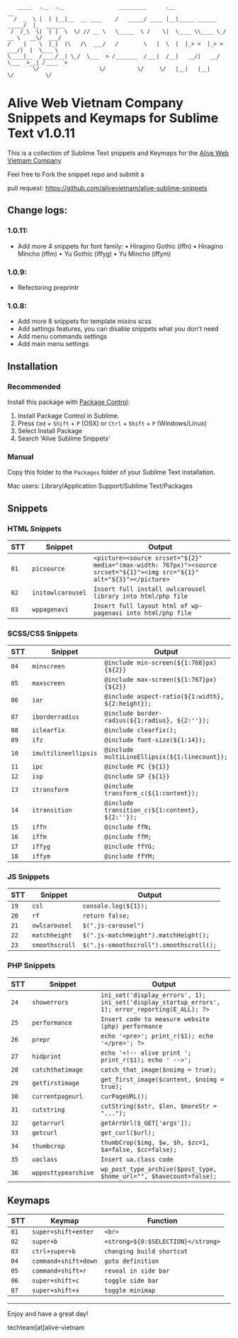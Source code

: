 ```
   _____  .__  .__                 _________      .__                      __          
  /  _  \ |  | |__|__  __ ____    /   _____/ ____ |__|_____ ______   _____/  |_  ______
 /  /_\  \|  | |  \  \/ // __ \   \_____  \ /    \|  \____ \\____ \_/ __ \   __\/  ___/
/    |    \  |_|  |\   /\  ___/   /        \   |  \  |  |_> >  |_> >  ___/|  |  \___ \ 
\____|__  /____/__| \_/  \___  > /_______  /___|  /__|   __/|   __/ \___  >__| /____  >
        \/                   \/          \/     \/   |__|   |__|        \/          \/ 
```

Alive Web Vietnam Company Snippets and Keymaps for Sublime Text v1.0.11
====================================================================

This is a collection of Sublime Text snippets and Keymaps for the [Alive Web Vietnam Company](https://alive-web.vn/)

Feel free to Fork the snippet repo and submit a

pull request: https://github.com/alivevietnam/alive-sublime-snippets

## Change logs:

### 1.0.11:
- Add more 4 snippets for font family:
  • Hiragino Gothic (iffn)
  • Hiragino Mincho (iffm)
  • Yu Gothic (iffyg)
  • Yu Mincho (iffym)

### 1.0.9:

- Refectoring preprintr

### 1.0.8:

- Add more 8 snippets for template mixins scss
- Add settings features, you can disable snippets what you don't need
- Add menu commands settings
- Add main menu settings

## Installation

### Recommended

Install this package with [Package Control](https://sublime.wbond.net/):
1. Install Package Control in Sublime.
2. Press `Cmd` + `Shift` + `P` (OSX) or `Ctrl` + `Shift` + `P` (Windows/Linux)
3. Select Install Package
4. Search 'Alive Sublime Snippets'

### Manual

Copy this folder to the `Packages` folder of your Sublime Text installation.

Mac users: Library/Application Support/Sublime Text/Packages

## Snippets

### HTML Snippets
|STT|Snippet|Output|
|-------|-------|------|
| `01` | `picsource` | `<picture><source srcset="${2}" media="(max-width: 767px)"><source srcset="${1}"><img src="${1}" alt="${3}"></picture>` |
| `02` | `initowlcarousel` | `Insert full install owlcarousel library into html/php file` |
| `03` | `wppagenavi` | `Insert full layout html of wp-pagenavi into html/php file` |


### SCSS/CSS Snippets
|STT|Snippet|Output|
|-------|-------|------|
| `04` | `minscreen` | `@include min-screen(${1:768}px) {${2}}` |
| `05` | `maxscreen` | `@include max-screen(${1:767}px) {${2}}` |
| `06` | `iar` | `@include aspect-ratio(${1:width}, ${2:height});` |
| `07` | `iborderradius` | `@include border-radius(${1:radius}, ${2:''});` |
| `08` | `iclearfix` | `@include clearfix();` |
| `09` | `ifz` | `@include font-size(${1:14});` |
| `10` | `imultilineellipsis` | `@include multiLineEllipsis(${1:linecount});` |
| `11` | `ipc` | `@include PC {${1}}` |
| `12` | `isp` | `@include SP {${1}}` |
| `13` | `itransform` | `@include transform_c(${1:content});` |
| `14` | `itransition` | `@include transition_c(${1:content}, ${2:''});` |
| `15` | `iffn` | `@include ffN;` |
| `16` | `iffm` | `@include ffM;` |
| `17` | `iffyg` | `@include ffYG;` |
| `18` | `iffym` | `@include ffYM;` |


### JS Snippets
|STT|Snippet|Output|
|-------|-------|------|
| `19` | `csl` | `console.log(${1});` |
| `20` | `rf` | `return false;` |
| `21` | `owlcarousel` | `$(".js-carousel")` |
| `22` | `matchheight` | `$(".js-matchHeight").matchHeight();` |
| `23` | `smoothscroll` | `$(".js-smoothscroll").smoothscroll();` |


### PHP Snippets
|STT|Snippet|Output|
|-------|-------|------|
| `24` | `showerrors` | `ini_set('display_errors', 1); ini_set('display_startup_errors', 1); error_reporting(E_ALL); ?>` |
| `25` | `performance` | `Insert code to measure website (php) performance` |
| `26` | `prepr` | `echo '<pre>'; print_r($1); echo '</pre>'; ?>` |
| `27` | `hidprint` | `echo '<!-- alive print '; print_r($1); echo ' -->';` |
| `28` | `catchthatimage` | `catch_that_image($noimg = true);` |
| `29` | `getfirstimage` | `get_first_image($content, $noimg = true);` |
| `30` | `currentpageurl` | `curPageURL();` |
| `31` | `cutstring` | `cutString($str, $len, $moreStr = "...");` |
| `32` | `getarrurl` | `getArrUrl($_GET['args']);` |
| `33` | `getcurl` | `get_curl($url);` |
| `34` | `thumbcrop` | `thumbCrop($img, $w, $h, $zc=1, $a=false, $cc=false);` |
| `35` | `uaclass` | `Insert ua.class code` |
| `36` | `wpposttypearchive` | `wp_post_type_archive($post_type, $home_url="", $havecount=false);` |

## Keymaps

|STT|Keymap|Function|
|-------|-------|------|
| `01` | `super+shift+enter` | `<br>` |
| `02` | `super+b` | `<strong>${0:$SELECTION}</strong>` |
| `03` | `ctrl+super+b` | `changing build shortcut` |
| `04` | `command+shift+down` | `goto definition` |
| `05` | `command+shift+r` | `reveal in side bar` |
| `06` | `super+shift+c` | `toggle side bar` |
| `07` | `super+shift+x` | `toggle minimap` |

--------------------------

Enjoy and have a great day!

techteam[at]alive-vietnam
